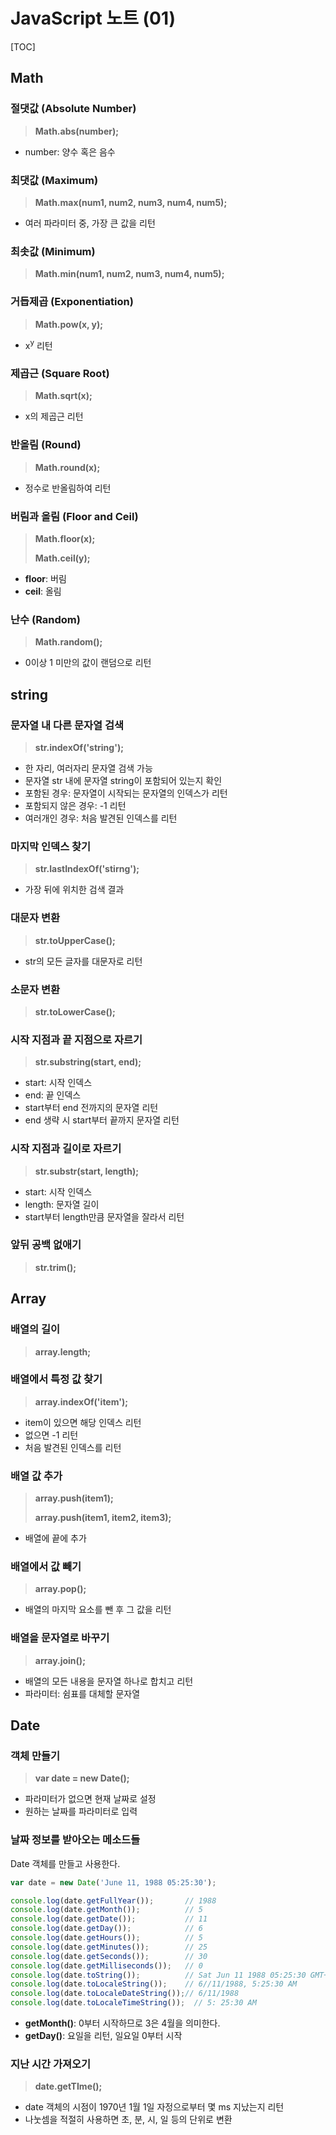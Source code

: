 # JavaScript 노트 (01)

[TOC]

## Math

### 절댓값 (Absolute Number)

> **Math.abs(number);**

* number: 양수 혹은 음수



### 최댓값 (Maximum)

> **Math.max(num1, num2, num3, num4, num5);**

* 여러 파라미터 중, 가장 큰 값을 리턴



### 최솟값 (Minimum)

> **Math.min(num1, num2, num3, num4, num5);**



### 거듭제곱 (Exponentiation)

> **Math.pow(x, y);**

* x<sup>y</sup> 리턴



### 제곱근 (Square Root)

> **Math.sqrt(x);**

* x의 제곱근 리턴



### 반올림 (Round)

> **Math.round(x);**

* 정수로 반올림하여 리턴



### 버림과 올림 (Floor and Ceil)

> **Math.floor(x);**
>
> **Math.ceil(y);**

* **floor**: 버림
* **ceil**: 올림



### 난수 (Random)

> **Math.random();**

* 0이상 1 미만의 값이 랜덤으로 리턴



## string

### 문자열 내 다른 문자열 검색

> **str.indexOf('string');**

* 한 자리, 여러자리 문자열 검색 가능
* 문자열  str 내에 문자열 string이 포함되어 있는지 확인
* 포함된 경우: 문자열이 시작되는 문자열의 인덱스가 리턴
* 포함되지 않은 경우: -1 리턴
* 여러개인 경우: 처음 발견된 인덱스를 리턴



### 마지막 인덱스 찾기

> **str.lastIndexOf('stirng');**

* 가장 뒤에 위치한 검색 결과



### 대문자 변환

> **str.toUpperCase();**

* str의 모든 글자를 대문자로 리턴



### 소문자 변환

> **str.toLowerCase();**



### 시작 지점과 끝 지점으로 자르기

> **str.substring(start, end);**

* start: 시작 인덱스
* end: 끝 인덱스
* start부터 end 전까지의 문자열 리턴
* end 생략 시 start부터 끝까지 문자열 리턴



### 시작 지점과 길이로 자르기

> **str.substr(start, length);**

* start: 시작 인덱스
* length: 문자열 길이
* start부터 length만큼 문자열을 잘라서 리턴



### 앞뒤 공백 없애기

> **str.trim();**



## Array

### 배열의 길이

> **array.length;**



### 배열에서 특정 값 찾기

> **array.indexOf('item');**

* item이 있으면 해당 인덱스 리턴
* 없으면 -1 리턴
* 처음 발견된 인덱스를 리턴



### 배열 값 추가

> **array.push(item1);**
>
> **array.push(item1, item2, item3);**

* 배열에 끝에 추가



### 배열에서 값 빼기

> **array.pop();**

* 배열의 마지막 요소를 뺀 후 그 값을 리턴



### 배열을 문자열로 바꾸기

> **array.join();**

* 배열의 모든 내용을 문자열 하나로 합치고 리턴
*  파라미터: 쉼표를 대체할 문자열



## Date

### 객체 만들기

> **var date = new Date();**

* 파라미터가 없으면 현재 날짜로 설정
* 원하는 날짜를 파라미터로 입력



### 날짜 정보를 받아오는 메소드들

Date 객체를 만들고 사용한다.

```JavaScript
var date = new Date('June 11, 1988 05:25:30');

console.log(date.getFullYear());       // 1988
console.log(date.getMonth());          // 5
console.log(date.getDate());           // 11
console.log(date.getDay());            // 6
console.log(date.getHours());          // 5
console.log(date.getMinutes());        // 25
console.log(date.getSeconds());        // 30
console.log(date.getMilliseconds());   // 0
console.log(date.toString());          // Sat Jun 11 1988 05:25:30 GMT+1000 (KDT)
console.log(date.toLocaleString());    // 6//11/1988, 5:25:30 AM
console.log(date.toLocaleDateString());// 6/11/1988
console.log(date.toLocaleTimeString());  // 5: 25:30 AM
```

* **getMonth()**: 0부터 시작하므로 3은 4월을 의미한다.
* **getDay()**:  요일을 리턴, 일요일 0부터 시작





### 지난 시간 가져오기

> **date.getTIme();**

* date 객체의 시점이 1970년 1월 1일 자정으로부터 몇 ms 지났는지 리턴
* 나눗셈을 적절히 사용하면 초, 분, 시, 일 등의 단위로 변환

